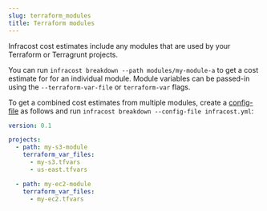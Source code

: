 ```yaml
---
slug: terraform_modules
title: Terraform modules
---
```


Infracost cost estimates include any modules that are used by your Terraform or Terragrunt projects.

You can run `infracost breakdown --path modules/my-module-a` to get a cost estimate for for an individual module. Module variables can be passed-in using the `--terraform-var-file` or `terraform-var` flags.

To get a combined cost estimates from multiple modules, create a [config-file](/docs/features/config_file/) as follows and run `infracost breakdown --config-file infracost.yml`:
```yaml
version: 0.1

projects:
  - path: my-s3-module
    terraform_var_files:
      - my-s3.tfvars
      - us-east.tfvars

  - path: my-ec2-module
    terraform_var_files:
      - my-ec2.tfvars
```
